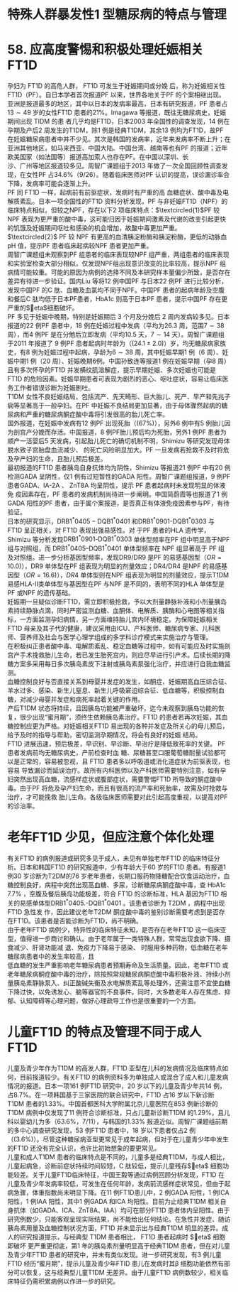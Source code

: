 # 特殊人群暴发性1 型糖尿病的特点与管理  
# 58. 应高度警惕和积极处理妊娠相关FT1D  
孕妇为 FT1D  的高危人群， FT1D  可发生于妊娠期间或分娩 后，称为妊娠相关性FT1D（PF）。自日本学者首次报道PF 以来，世界各地关于PF 的个案相继出现。  
亚洲是报道最多的地区，其中以日本的发病率最高，日本有研究报道，PF 患者占$13\sim49$ 岁的女性FT1D 患者的$21\%$。Imagawa  等报道，既往无糖尿病史，妊娠期间出现 TIDM  的患 者几乎均是FT1D，日本2003 年全国性的调查发现，14 例在孕期及产后2 周发生的T1DM，除1 例是经典T1DM，其余13 例均为FT1D，故PF 在妊娠糖尿病患者中并不少见。其次是韩国的发病率，近年来发病率不断上升；在亚洲其他地区，如马来西亚、中国大陆、中国台湾、越南等也有PF 的报道；近年欧美国家（如法国等）报道高加索人也存在PF。在中国以深圳、长  
沙、广州等地区报道较多见。周智广课题组于2013 年做了一次全国回顾性调查发现，在女性PF 占$34.6\%$（9/26）。随着临床医师对PF 认识的提高，误诊漏诊率会下降，发病率可能会逐渐上升。  
PF  同 FT1D  一样，起病前有前驱症状，发病时有严重的高 血糖症状、酸中毒及电解质紊乱。日本一项全国性的FT1D 资料分析发现，PF 与非妊娠FT1D（NPF）的临床特点相似，但较之NPF，存在以下2 项临床特点：$\textcircled{1}$PF 较NPF 表现为更严重的酸中毒，这可能归因于妊娠期间激素及代谢的改变引起更快的饥饿及妊娠期间呕吐和感染的机会增加，故酸中毒更加严重。 $\textcircled{2}$ PF 较 NPF  有更高的血清胰淀粉酶和胰淀粉酶，更低的动脉血 pH 值，提示PF 患者临床起病较NPF 患者更加严重。  
周智广课题组未观察到PF 组患者的临床表现较NPF 组严重，两组患者的临床表现和实验室检查大部分相似，仅发现NPF组出现意识改变的比率较高，提示NPF 组病情可能较重。可能的原因为病例的选择不同及本研究样本量偏少所致，是否存在差异有待进一步验证。国内Liu 等将12 例中国PF 与日本22 例PF 进行比较分析，发现中国PF 的C 肽、血糖及血氯均不同于NPF。中国PF 患者的起病年龄及空腹和餐后C 肽均低于日本PF患者，HbA1c 则高于日本PF 患者，提示中国PF 存在更严重的$eta$细胞破坏。  
PF  多见于妊娠中晚期，特别是妊娠期后 3  个月及分娩后 2  周内发病较多见。日本报道的22 例PF 患者中，18 例在妊娠过程中发病（平均为26.3 周，范围$7\sim38$ 周），而4 例PF 是在分勉后立即发病（平均10.5 天，$7\sim14$ 天）。周智广课题组于2011 年报道了 9 例PF 患者起病时年龄为（$(24.1\pm2.0)$）岁，均无糖尿病家族史，有8 例为妊娠过程中起病，孕龄为$6\sim38$ 周，其中妊娠早期1 例（6 周）、妊娠中期1 例（20 周）、妊娠晚期6例。中国孙致连等报道1 例在妊娠早期（孕8 周）且有多次怀孕的FT1D 并发横纹肌溶解症，提示早期妊娠、多次妊娠也可能是FT1D 的危险因素。妊娠早期患者可表现为剧烈的恶心、呕吐症状，容易让临床医务工作者错误诊断为妊娠剧吐。  
T1DM 女性不良妊娠结局，包括流产、先天畸形、巨大胎儿、死产、早产和先兆子痫等显著高于一般孕妇。在PF 中妊娠不良结局更加显著，由于母体骤然起病的糖尿病和严重的糖尿病酮症酸中毒将引发很高的胎儿死亡率。  
国外报道，在妊娠中发病有12 例PF 出现死胎（$\left(67\%\right)$），另外6 例中有5 例胎儿因为剖宫产分娩而存活。中国报道，8 例PF胎儿预后均为死胎，另外1 例PF 患者为顺产一活婴后5 天发病，引起胎儿死亡的确切机制不明，Shimizu 等研究发现母体脱水致子宫胎盘血流减少、 的死亡风险明显加大。PF 一旦发病若抢救不及时将危及孕产妇的生命，且胎儿预后极差。  
最初报道的FT1D 患者胰岛自身抗体均为阴性，Shimizu 等报道21 例PF 中有20 例检测GADA 呈阴性，仅1 例有过短暂性的GADA 阳性。周智广课题组报道，9 例PF 患者GADA、IA-2A 、 ZnT8A  均呈阴性，提示 PF  患者起病时未发现明显的体液免 疫因素存在，PF 患者的发病机制尚待进一步阐明。中国简蔚霞等也报道了1 例GADA 阳性的PF 患者，由于属个案报道，是否真正有体液免疫因素参与PF，有待验证。  
日本的研究显示，$\mathrm{DRB1^{*}0405{-}D Q B1^{*}0401}$ 和$\mathrm{DRB1}^{*}0901$-$\mathrm{DQB}1^{*}0303$  与 FT1D  呈正相关，对 FT1D  表现出强易感性。对 于PF 患者的HLA 遗传学，Shimizu 等分析发现$\mathrm{DRB1}^{*}0901$-$\mathrm{DQB}1^{*}0303$ 单体型频率在PF 组中明显高于NPF 组与对照组，而 $\mathrm{DRB1^{*}0405–D Q B1^{*}0401}$  单体型频率在 NPF  组显著高于 PF  组 及对照组。进一步分析基因型频率，发现DR9/DR9 是PF 的易感基因型（$O R{=}10.0)$），DR9 单体型在PF 组表现为明显的剂量效应；DR4/DR4 是NPF 的易感基因型（$O R{=}16.6\left)$），$D R4$ 单体型则在NPF 组表现为明显的剂量效应，提示T1DM 易感HLA-Ⅱ类单体型与基因型在PF 与NPF 是不同的，表明不同的HLA 单体型是PF 或NPF 的遗传基础。  
妊娠期一旦疑似诊断FT1D，需立即积极抢救，予以大剂量静脉补液和小剂量胰岛素持续静脉点滴，同时严密监测血糖、血酮体、电解质、胰酶和心电图等相关指标，一方面监测孕妇病情，另一方面维持胎儿宫内环境稳定。为保障妊娠相关FT1D 母亲及其子代的健康，建议采用由ICU、产科医师、糖尿病专家、儿科医师、营养师及社会与医学心理学组成的多学科诊疗模式来实施治疗与管理。  
在积极纠正患者酸中毒、电解质紊乱、稳定血糖等过程中，如有可能应及时实施剖宫产手术挽救胎儿生命，若已发生胎死宫内，则应尽早进行引产术。后续长期的降糖方案多采用每日多次胰岛素皮下注射或胰岛素泵强化治疗，并应进行自我血糖监测。  
血糖控制良好与否直接关系到母婴并发症的发生，如酮症、妊娠期高血压综合征、羊水过多、感染、新生儿窒息、新生儿呼吸窘迫综合征、低血糖等，积极控制血糖，对减少母婴并发症和病死率起着关键的作用。  
产后T1DM 状态将持续，且因胰岛功能被严重破坏，迄今未观察到胰岛功能的恢复，很少出现“蜜月期”，须终生依赖胰岛素治疗。FT1D 的患者若再次妊娠，其血糖控制应更为严格。对妊娠相关FT1D 易出现的各种并发症及所关心的母儿预后，给予及时的指导与帮助，密切监测孕期情况，将会有良好的妊娠 结局。  
FT1D 进展迅速，预后极差，早识别、早诊断、早治疗是降低致死率的关键。 PF  患者发病前均无糖尿病史，产前检查时血 糖、尿糖甚至口服葡萄糖耐量试验都可以是正常的，容易被忽视，且 FT1D  患者多以呼吸道或消化道症状为前驱表现，也容易 导致漏诊而延误治疗。故所有内科医师以及产科医师需要特别注意，如有孕妇突然出现高血糖，流感样症状或腹部症状，需要警惕FT1D 所导致的酮症酸中毒。由于PF 将危及孕产妇生命，而且有很高的流产率和死胎率，故需及时抢救与治疗，才可能挽救 胎儿生命。各级临床医师需要对此引起高度重视，以提高对PF的诊治率。  
#  老年FT1D 少见，但应注意个体化处理  
有关FT1D 的病例报道或研究多见于成人，未见有单独老年FT1D 的临床特征分析。日本和韩国FT1D 的研究报道中，少有年龄大于60 岁的FT1D 患者。有报道1 例30 岁诊断为T2DM的76 岁老年患者，长期口服药物降糖配合饮食运动治疗，血糖控制良好，病程中突然出现高血糖、多尿，诊断糖尿病酮症酸中毒，查 HbA1c  $7.7\%$ ，空腹及餐后胰岛功能极差，符合 FT1D 的诊断标准，HLA 基因为FT1D 相关的易感单体型$\mathrm{DRB1}^{*}0405.$-$\mathrm{DQB1^{*}}0401$ 。该患者诊断为 T2DM ，病程中出现 FT1D  急性发 作，因此建议老年T2DM 酮症酸中毒的鉴别诊断需要考虑到是否存在FT1D。该患者是否能诊断为FT1D，尚不明确。  
由于老年FT1D 病例少，特异性的临床特征未知，是否存在老年FT1D 这一临床亚型，值得进一步商讨和确认。由于老年属于一类特殊人群，常常出现食欲下降、摄食减少、肝肾功能减 退、免疫力下降易于感染、 时服用多种药物，低血糖在老年糖尿病患者中的发生率较高，且  
低血糖的发生严重影响老年糖尿病患者预期寿命及生活质量。因此，老年FT1D 或老年糖尿病酮症酸中毒的治疗，除按照常规糖尿病酮症酸中毒积极补液、持续小剂量胰岛素静脉泵入、纠正酸碱失衡及水电解质紊乱等处理外，还需注意不宜使血糖下降过快，以免诱发心、脑等器官的不良事件。同时，大多数老年人存在焦虑、抑郁、认知障碍等心理问题，做好心理疏导工作也是很重要的一个方面。  
#  儿童FT1D 的特点及管理不同于成人FT1D  
儿童及青少年作为T1DM 的高发人群，FT1D 亚型在儿科的发病情况及临床特点如何，目前报道较少。有关FT1D 的病例资料多为单独成人或混合了成人和儿童发病情况的报道。日本一项161 例FT1D 研究中，20 岁以下的儿童及青少年共14 例，占$8.7\%$。在一项韩国基于三家医院的联合研究中，FT1D 占16 岁以下新诊断T1DM 患者的$1.33\%$。中国首都医科大学附属北京儿童医院在853 例新诊断的T1DM 病例中仅发现了11 例符合诊断标准，只占儿童新诊断T1DM 的$1.29\%$，且儿科以婴幼儿为多（$63.6\%$，7/11），与韩国的$1.33\%$ 报道近似。周智广课题组前期的多中心调查研究发现，53 例FT1D 患者中，18 岁以下患者仅占2 例（$(3.6\%)$）。尽管这种糖尿病亚型更常见于成年起病，但对于在儿童青少年中发生的FT1D 还没有完全认识，也许比初始想象的要更常见。  
儿童和成人T1DM 患者的临床特点是不同的，儿童多是经典T1DM，与成人相比，儿童起病急，诊断前症状持续时间较短，C 肽较低，提示儿童残存$eta$ 细胞功能较差。关于儿童FT1D临床特征，中国王毅等通过病例回顾分析发现，FT1D 在儿童及青少年发病率较低，可发生在任何年龄，发病前流感样症状常见，但由于起病急骤，体重指数尚未明显下降。在11 例FT1D患儿中，2 例GADA 阳性，1 例ICA 阳性，1 例IAA 阳性，其中1 例GADA 和ICA 均阳性。目前为止经典T1DM 相关自身抗体（如GADA、ICA、ZnT8A、IAA）均可在部分FT1D 患者体内呈阳性。由于研究例数少，只能客观呈现实际结果，尚不能给出任何结论。在急性并发症、随访胰岛素用量及血糖控制状况方面，FT1D 并未显示出与经典T1DM 明显的差异。成人的研究报道提示，与经典型 T1DM  患者相比， FT1D  患者起病时 $eta$  细胞即破坏 更严重更彻底，第1 年的胰岛素剂量明显高于经典T1DM 患者，但在对儿童及青少年FT1D 患者的研究中，并未有类似发现。进一步研究发现，有3 例儿童FT1D 经历“蜜月期”，提示儿童及青少年FTID 患儿在发病时其β 细胞功能依然有部分可以恢复，这与经典型儿童T1DM 无差异。由于儿童FT1D 病例数较少，相关临床特征仍需积累病例以作进一步的研究。  
